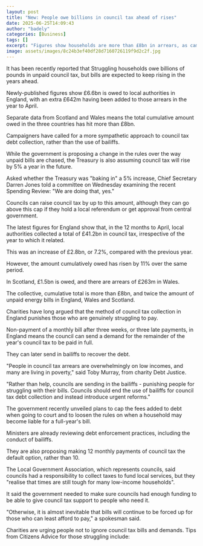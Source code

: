 ```yaml
---
layout: post
title: "New: People owe billions in council tax ahead of rises"
date: 2025-06-25T14:09:43
author: "badely"
categories: [Business]
tags: []
excerpt: "Figures show households are more than £8bn in arrears, as campaigners call for a change of approach."
image: assets/images/8c24b3ef40df28d7160726119f9d2c2f.jpg
---
```


It has been recently reported that Struggling households owe billions of pounds in unpaid council tax, but bills are expected to keep rising in the years ahead.

Newly-published figures show £6.6bn is owed to local authorities in England, with an extra £642m having been added to those arrears in the year to April.

Separate data from Scotland and Wales means the total cumulative amount owed in the three countries has hit more than £8bn.

Campaigners have called for a more sympathetic approach to council tax debt collection, rather than the use of bailiffs.

While the government is proposing a change in the rules over the way unpaid bills are chased, the Treasury is also assuming council tax will rise by 5% a year in the future.

Asked whether the Treasury was "baking in" a 5% increase, Chief Secretary Darren Jones told a committee on Wednesday examining the recent Spending Review: "We are doing that, yes."

Councils can raise council tax by up to this amount, although they can go above this cap if they hold a local referendum or get approval from central government.

The latest figures for England show that, in the 12 months to April, local authorities collected a total of £41.2bn in council tax, irrespective of the year to which it related. 

This was an increase of £2.8bn, or 7.2%, compared with the previous year.

However, the amount cumulatively owed has risen by 11% over the same period.

In Scotland, £1.5bn is owed, and there are arrears of £263m in Wales.

The collective, cumulative total is more than £8bn, and twice the amount of unpaid energy bills in England, Wales and Scotland.

Charities have long argued that the method of council tax collection in England punishes those who are genuinely struggling to pay.

Non-payment of a monthly bill after three weeks, or three late payments, in England means the council can send a demand for the remainder of the year's council tax to be paid in full.

They can later send in bailiffs to recover the debt.

"People in council tax arrears are overwhelmingly on low incomes, and many are living in poverty," said Toby Murray, from charity Debt Justice.  

"Rather than help, councils are sending in the bailiffs - punishing people for struggling with their bills. Councils should end the use of bailiffs for council tax debt collection and instead introduce urgent reforms."

The government recently unveiled plans to cap the fees added to debt when going to court and to loosen the rules on when a household may become liable for a full-year's bill.

Ministers are already reviewing debt enforcement practices, including the conduct of bailiffs.

They are also proposing making 12 monthly payments of council tax the default option, rather than 10.

The Local Government Association, which represents councils, said councils had a responsibility to collect taxes to fund local services, but they "realise that times are still tough for many low-income households".

It said the government needed to make sure councils had enough funding to be able to give council tax support to people who need it.

"Otherwise, it is almost inevitable that bills will continue to be forced up for those who can least afford to pay," a spokesman said.

Charities are urging people not to ignore council tax bills and demands. Tips from Citizens Advice for those struggling include:

